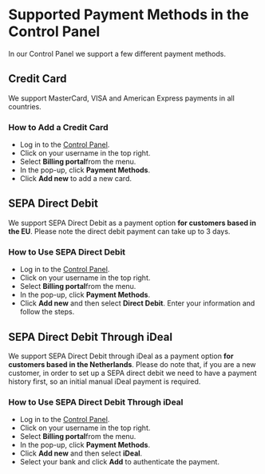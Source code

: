 <!-- source: https://support.hypernode.com/en/about/billing/supported-payment-methods-in-the-control-panel/ -->

# Supported Payment Methods in the Control Panel

In our Control Panel we support a few different payment methods.

## Credit Card

We support MasterCard, VISA and American Express payments in all countries.

### How to Add a Credit Card

- Log in to the [Control Panel](https://my.hypernode.com/).
- Click on your username in the top right.
- Select **Billing portal**from the menu.
- In the pop-up, click **Payment Methods**.
- Click **Add new** to add a new card.

## SEPA Direct Debit

We support SEPA Direct Debit as a payment option **for customers based in the EU**. Please note the direct debit payment can take up to 3 days.

### How to Use SEPA Direct Debit

- Log in to the [Control Panel](https://my.hypernode.com/).
- Click on your username in the top right.
- Select **Billing portal**from the menu.
- In the pop-up, click **Payment Methods**.
- Click **Add new** and then select **Direct Debit**. Enter your information and follow the steps.

## SEPA Direct Debit Through iDeal

We support SEPA Direct Debit through iDeal as a payment option **for customers based in the Netherlands**. Please do note that, if you are a new customer, in order to set up a SEPA direct debit we need to have a payment history first, so an initial manual iDeal payment is required.

### How to Use SEPA Direct Debit Through iDeal

- Log in to the [Control Panel](https://my.hypernode.com/).
- Click on your username in the top right.
- Select **Billing portal**from the menu.
- In the pop-up, click **Payment Methods**.
- Click **Add new** and then select **iDeal**.
- Select your bank and click **Add** to authenticate the payment.
